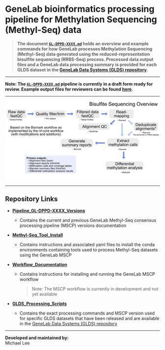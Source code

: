 # GeneLab bioinformatics processing pipeline for Methylation Sequencing (Methyl-Seq) data

> **The document [`GL-DPPD-XXXX.md`](Pipeline_GL-DPPD-XXXX_Versions/GL-DPPD-XXXX.md) holds an overview and example commands for how GeneLab processes Methylation Sequencing (Methyl-Seq) data generated using the reduced-representation bisulfite sequencing (RRBS-Seq) process. Processed data output files and a GeneLab data processing summary is provided for each GLDS dataset in the [GeneLab Data Systems (GLDS) repository](https://genelab-data.ndc.nasa.gov/genelab/projects).** 

---

**Note: The [`GL-DPPD-XXXX.md`](Pipeline_GL-DPPD-XXXX_Versions/GL-DPPD-XXXX.md) pipeline is currently in a draft form ready for review. Example output files for reviewers can be found [here](https://drive.google.com/drive/folders/11fEFOn1Br6wJ4g_zBJ0ZkOGPEUxl07ZE?usp=sharing).**

---

<p align="center">
<a href="images/GL-bisulfite-seq-overview.pdf"><img src="images/GL-bisulfite-seq-overview.png"></a>
</p>

--- 

## Repository Links

* [**Pipeline_GL-DPPD-XXXX_Versions**](Pipeline_GL-DPPD-XXXX_Versions)

  - Contains the current and previous GeneLab Methyl-Seq consensus processing pipeline (MSCP) versions documentation

* [**Methyl-Seq_Tool_Install**](Methyl-Seq_Tool_Install)

  - Contains instructions and associated yaml files to install the conda environments containing tools used to process Methyl-Seq datasets using the GeneLab MSCP

* [**Workflow_Documentation**](Workflow_Documentation)

  - Contains instructions for installing and running the GeneLab MSCP workflow
    > Note: The MSCP workflow is currently in development and not yet available 

* [**GLDS_Processing_Scripts**](../GLDS_Processing_Scripts)

  - Contains the exact processing commands and MSCP version used for specific GLDS datasets that have been released and are available in the [GeneLab Data Systems (GLDS) repository](https://genelab-data.ndc.nasa.gov/genelab/projects)

---
**Developed and maintained by:**  
Michael Lee
